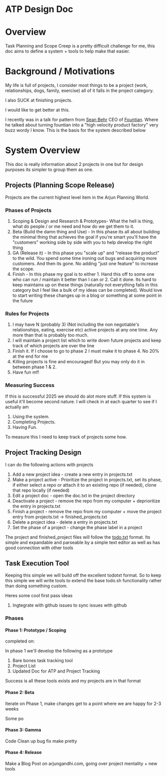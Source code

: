 # ATP Design Doc

# Overview
Task Planning and Scope Creep is a pretty difficult challenge for me, this doc aims to define a system + tools to help make that easier. 


# Background / Motivations

My life is full of projects, I consider most things to be a project (work, relationships, dogs, family, exercise) all of it falls in the project category. 

I also SUCK at finishing projects. 

I would like to get better at this. 

I recently was in a talk for pattern from [Sean Behr](https://www.linkedin.com/in/seanbehr) CEO of [Fountian](fountain.com). Where he talked about turning fountian into a "high velocity product factory"
very buzz wordy I know. This is the basis for the system described below

# System Overview

This doc is really information about 2 projects in one but for design purposes its simpler to group them as one. 

## Projects (Planning Scope Release)

Projects are the current highest level item in the Arjun Planning World. 

### Phases of Projects
1. Scoping & Design and Research & Prototypes- What the hell is thing, what do people / or me need and how do we get them to it.
2. Beta (Build the damn thing and Use) - In this phase its all about building the minimal thing that achieves the goal if you're smart you'll have the "customers" working side by side with you to help develop the right thing
3. GA (Release it) - In this phase you "scale up" and "release the product" to the wild. You spend some time ironing out bugs and acquiring more customers. And then its gone. No adding "just one feature" to increase the scope.
4. Finish - In this phase my goal is to either 1. Hand this off to some one who can run / maintain it better than I can or 2. Call it done. Its hard to keep maintains up on these things (naturally not everything falls in this category but I feel like a bulk of my ideas can be completed). Would love to start writing these changes up in a blog or something at some point in the future


### Rules for Projects
1. I may have N (probably 3) (Not including the non negotiable's relationships, eating, exercise etc) active projects at any one time. Any more than that is probably too much.
2. I will maintain a project list which to write down future projects and keep track of which projects are over the line
3. Finish it. If I choose to go to phase 2 I must make it to phase 4. No 20% at the end for me
4. Killing projects is fine and encouraged! But you may only do it in between phase 1 & 2. 
5. Have fun mf!

### Measuring Success
If this is successful 2025 we should do alot more stuff. If this system is useful it'll become second nature. I will check in at each quarter to see if I actually am 

1. Using the system. 
2. Completing Projects. 
3. Having Fun.

To measure this I need to keep track of projects some how. 


## Project Tracking Design


I can do the following actions with projects

1. Add a new project idea - create a new entry in projects.txt
2. Make a project active - Prioritize the project in projects.txt, set its phase, if either select a repo or attach it to an existing repo (if needed), clone that repo locally (if needed)
3. Edit a project doc - open the doc.txt in the project directory
4. Deactivate a project - remove the repo from my computer + deprioritize the entry in projects.txt
5. Finish a project - remove the repo from my computer + move the project entry from projects.txt -> finished_projects.txt
6. Delete a project idea - delete a entry in projects.txt
7. Set the phase of a project - change the phase label in a project 

The project and finished_project files will follow the [todo.txt](https://github.com/1set/todotxt) format. Its simple and expandable and parseable by a simple text editor as well as has good connection with other tools  

## Task Execution Tool

Keeping this simple we will build off the excellent todotxt format. So to keep this simple we will write tools to extend the base todo.sh functionality rather than doing something custom.  

Heres some cool first pass ideas 

1. Ingtegrate with github issues to sync issues with github

### Phases

#### Phase 1: Prototype / Scoping

completed on:

In phase 1 we'll develop the following as a prototype

1. Bare bones task tracking tool
2. Project List
4. Updated Doc for ATP and Project Tracking

Success is all these tools exists and my projects are in that format

#### Phase 2: Beta

Iterate on Phase 1, make changes get to a point where we are happy for 2-3 weeks

Some po

#### Phase 3: Gamma

Code Clean up bug fix make pretty

#### Phase 4: Release

Make a Blog Post on arjungandhi.com, going over project mentality + new tools

